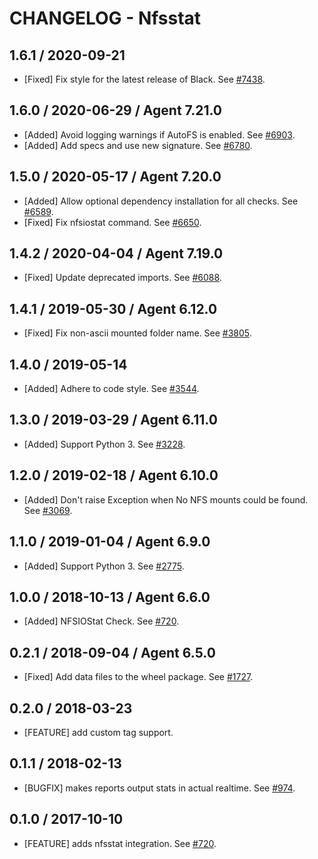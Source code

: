 # CHANGELOG - Nfsstat

## 1.6.1 / 2020-09-21

* [Fixed] Fix style for the latest release of Black. See [#7438](https://github.com/DataDog/integrations-core/pull/7438).

## 1.6.0 / 2020-06-29 / Agent 7.21.0

* [Added] Avoid logging warnings if AutoFS is enabled. See [#6903](https://github.com/DataDog/integrations-core/pull/6903).
* [Added] Add specs and use new signature. See [#6780](https://github.com/DataDog/integrations-core/pull/6780).

## 1.5.0 / 2020-05-17 / Agent 7.20.0

* [Added] Allow optional dependency installation for all checks. See [#6589](https://github.com/DataDog/integrations-core/pull/6589).
* [Fixed] Fix nfsiostat command. See [#6650](https://github.com/DataDog/integrations-core/pull/6650).

## 1.4.2 / 2020-04-04 / Agent 7.19.0

* [Fixed] Update deprecated imports. See [#6088](https://github.com/DataDog/integrations-core/pull/6088).

## 1.4.1 / 2019-05-30 / Agent 6.12.0

* [Fixed] Fix non-ascii mounted folder name. See [#3805](https://github.com/DataDog/integrations-core/pull/3805).

## 1.4.0 / 2019-05-14

* [Added] Adhere to code style. See [#3544](https://github.com/DataDog/integrations-core/pull/3544).

## 1.3.0 / 2019-03-29 / Agent 6.11.0

* [Added] Support Python 3. See [#3228](https://github.com/DataDog/integrations-core/pull/3228).

## 1.2.0 / 2019-02-18 / Agent 6.10.0

* [Added] Don't raise Exception when No NFS mounts could be found. See [#3069](https://github.com/DataDog/integrations-core/pull/3069).

## 1.1.0 / 2019-01-04 / Agent 6.9.0

* [Added] Support Python 3. See [#2775](https://github.com/DataDog/integrations-core/pull/2775).

## 1.0.0 / 2018-10-13 / Agent 6.6.0

* [Added] NFSIOStat Check. See [#720](https://github.com/DataDog/integrations-core/pull/720).

## 0.2.1 / 2018-09-04 / Agent 6.5.0

* [Fixed] Add data files to the wheel package. See [#1727](https://github.com/DataDog/integrations-core/pull/1727).

## 0.2.0 / 2018-03-23

* [FEATURE] add custom tag support.

## 0.1.1 / 2018-02-13

* [BUGFIX] makes reports output stats in actual realtime. See [#974](https://github.com/DataDog/integrations-core/pull/974).

## 0.1.0 / 2017-10-10

* [FEATURE] adds nfsstat integration. See [#720](https://github.com/DataDog/integrations-core/issues/720).
